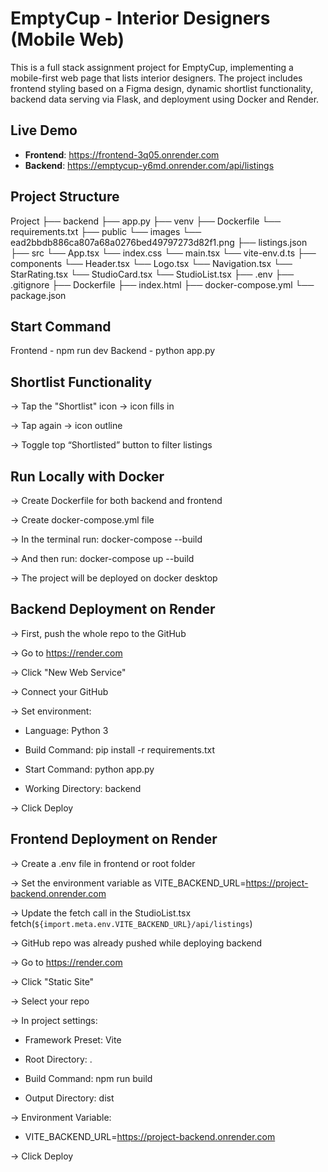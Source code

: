 # EmptyCup - Interior Designers (Mobile Web)

This is a full stack assignment project for EmptyCup, implementing a mobile-first web page that lists interior designers. The project includes frontend styling based on a Figma design, dynamic shortlist functionality, backend data serving via Flask, and deployment using Docker and Render.


##  Live Demo

- **Frontend**: https://frontend-3q05.onrender.com
- **Backend**: https://emptycup-y6md.onrender.com/api/listings

##  Project Structure

Project
├── backend
  ├── app.py
  ├── venv
  ├── Dockerfile
  └── requirements.txt
├── public
    └── images
        └── ead2bbdb886ca807a68a0276bed49797273d82f1.png
    ├── listings.json
├── src
    └── App.tsx
    └── index.css
    └── main.tsx
    └── vite-env.d.ts
    ├── components
        └── Header.tsx
        └── Logo.tsx
        └── Navigation.tsx
        └── StarRating.tsx
        └── StudioCard.tsx
        └── StudioList.tsx
├── .env
├── .gitignore
├── Dockerfile
├── index.html
├── docker-compose.yml
└── package.json

## Start Command

Frontend - npm run dev
Backend - python app.py

## Shortlist Functionality
-> Tap the "Shortlist" icon → icon fills in

-> Tap again → icon outline

-> Toggle top “Shortlisted” button to filter listings

## Run Locally with Docker
-> Create Dockerfile for both backend and frontend

-> Create docker-compose.yml file

-> In the terminal run: docker-compose --build

-> And then run: docker-compose up --build

-> The project will be deployed on docker desktop

## Backend Deployment on Render

-> First, push the whole repo to the GitHub

-> Go to https://render.com

-> Click "New Web Service"

-> Connect your GitHub

-> Set environment:

  - Language: Python 3

  - Build Command: pip install -r requirements.txt

  - Start Command: python app.py

  - Working Directory: backend

-> Click Deploy

## Frontend Deployment on Render

-> Create a .env file in frontend or root folder

-> Set the environment variable as
   VITE_BACKEND_URL=https://project-backend.onrender.com

-> Update the fetch call in the StudioList.tsx
   fetch(`${import.meta.env.VITE_BACKEND_URL}/api/listings`)

-> GitHub repo was already pushed while deploying backend

-> Go to https://render.com

-> Click "Static Site"

-> Select your repo

-> In project settings:

   - Framework Preset: Vite

   - Root Directory: .

   - Build Command: npm run build

   - Output Directory: dist

-> Environment Variable:
   -  VITE_BACKEND_URL=https://project-backend.onrender.com

-> Click Deploy
